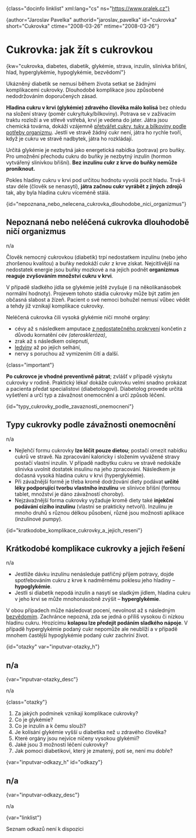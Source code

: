 
{class="docinfo linklist" xml:lang="cs" ns="https://www.pralek.cz"}

{author="Jaroslav Pavelka" authorid="jaroslav_pavelka" id="cukrovka" short="Cukrovka" ctime="2008-03-26" mtime="2008-03-26"}

# Cukrovka: jak žít s cukrovkou

{kw="cukrovka, diabetes, diabetik, glykémie, strava, inzulín, slinivka břišní, hlad, hyperglykémie, hypoglykémie, bezvědomí"}

Ukázněný diabetik se nemusí během života setkat se žádnými komplikacemi cukrovky. Dlouhodobé komplikace jsou způsobené nedodržováním doporučených zásad.

**Hladina cukru v krvi (glykémie) zdravého člověka málo kolísá** bez ohledu na složení stravy (poměr cukry/tuky/bílkoviny). Potrava se v zažívacím traktu rozloží a ve střevě vstřebá, krví je vedena do jater. Játra jsou chemická továrna, dokáží vzájemně [přetvářet cukry, tuky a bílkoviny podle potřeby organizmu][1]. Jestli ve stravě žádný cukr není, játra ho rychle tvoří, když je cukru ve stravě nadbytek, játra ho rozkládají.

Určitá glykémie je nezbytná jako energetická nabídka (potrava) pro buňky. Pro umožnění přechodu cukru do buňky je nezbytný inzulín (hormon vytvářený slinivkou břišní). **Bez inzulínu cukr z krve do buňky nemůže proniknout.**

Pokles hladiny cukru v krvi pod určitou hodnotu vyvolá pocit hladu. Trvá-li stav déle (člověk se nenasytí), **játra začnou cukr vyrábět z jiných zdrojů** tak, aby byla hladina cukru víceméně stálá.

{id="nepoznana\_nebo\_nelecena\_cukrovka\_dlouhodobe\_nici\_organizmus"}

## Nepoznaná nebo neléčená cukrovka dlouhodobě ničí organizmus

n/a

Člověk nemocný cukrovkou (diabetik) trpí nedostatkem inzulínu (nebo jeho zhoršenou kvalitou) a buňky nedokáží cukr z krve získat. Nejcitlivější na nedostatek energie jsou buňky mozkové a na jejich podnět **organizmus reaguje zvyšováním množství cukru v krvi**.

V případě sladkého jídla se glykémie ještě zvyšuje (i na několikanásobek normální hodnoty). Projevem tohoto stádia cukrovky může být zatím jen občasná slabost a žízeň. Pacient o své nemoci bohužel nemusí vůbec vědět a tehdy již vznikají komplikace cukrovky.

Neléčená cukrovka čili vysoká glykémie ničí mnohé orgány:

  * cévy až s následkem amputace [z nedostatečného prokrvení][2] končetin z důvodu kornatění cév _(ateroskleróza)_,
  * zrak až s následkem oslepnutí,
  * [ledviny][3] až po jejich selhání,
  * nervy s poruchou až vymizením čití a další.

{class="important"}

**Po cukrovce je vhodné preventivně pátrat**; zvlášť v případě výskytu cukrovky v rodině. Praktický lékař dokáže cukrovku velmi snadno prokázat a pacienta předat specialistovi (diabetologovi). Diabetolog provede určitá vyšetření a určí typ a závažnost onemocnění a určí způsob léčení.

{id="typy\_cukrovky\_podle\_zavaznosti\_onemocneni"}

## Typy cukrovky podle závažnosti onemocnění

n/a

  * Nejlehčí formu cukrovky **lze léčit pouze dietou**; postačí omezit nabídku cukrů ve stravě. Na zpracování kaloricky i složením vyvážené stravy postačí vlastní inzulín. V případě nadbytku cukru ve stravě nedokáže slinivka uvolnit dostatek insulinu na jeho zpracování. Následkem je dočasná vysoká hladina cukru v krvi (hyperglykémie).
  * Při závažnější formě je třeba kromě dodržování diety podávat **určité léky podporující tvorbu vlastního inzulínu** ve slinivce břišní (formou tablet, množství je dáno závažností choroby).
  * Nejzávažnější forma cukrovky vyžaduje kromě diety také **injekční podávání cizího inzulínu** (vlastní se prakticky netvoří). Inzulínu je mnoho druhů s různou délkou působení, různé jsou možnosti aplikace (inzulínové pumpy).

{id="kratkodobe\_komplikace\_cukrovky\_a\_jejich_reseni"}

## Krátkodobé komplikace cukrovky a jejich řešení

n/a

  * Jestliže dávku inzulínu nenásleduje patřičný příjem potravy, dojde spotřebováním cukru z krve k nadměrnému poklesu jeho hladiny – **hypoglykémie**.
  * Jestli si diabetik nepodá inzulín a nasytí se sladkým jídlem, hladina cukru v jeho krvi se může mnohonásobně zvýšit – **hyperglykémie**.

V obou případech může následovat pocení, nevolnost až s následným [bezvědomím][4]. Zachránce nepozná, zda se jedná o příliš vysokou či nízkou hladinu cukru. Hrozícímu **kolapsu lze předejít podáním sladkého nápoje**. V případě hyperglykémie podaný cukr nepomůže ale neublíží a v případě mnohem častější hypoglykémie podaný cukr zachríní život.

{id="otazky" var="inputvar-otazky_h"}

## n/a

{var="inputvar-otazky_desc"}

n/a

{class="otazky"}

  1. Za jakých podmínek vznikají komplikace cukrovky?
  2. Co je glykémie?
  3. Co je inzulín a k čemu slouží?
  4. Je kolísání glykémie vyšší u diabetika než u zdravého člověka?
  5. Které orgány jsou nejvíce ničeny vysokou glykémií?
  6. Jaké jsou 3 možnosti léčení cukrovky?
  7. Jak pomoci diabetikovi, který je zmatený, potí se, není mu dobře?

{var="inputvar-odkazy_h" id="odkazy"}

## n/a

{var="inputvar-odkazy_desc"}

n/a

{var="linklist"}

Seznam odkazů není k dispozici

 [1]: stravovaci_navyky
 [2]: srdecni_infarkt
 [3]: mocove_kameny
 [4]: mdloba_neboli_kolaps
